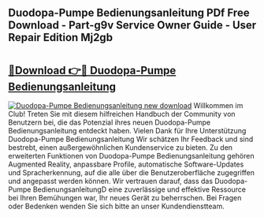 ## Duodopa-Pumpe Bedienungsanleitung PDf Free Download - Part-g9v Service Owner Guide - User Repair Edition Mj2gb

# <h2><a href="http://df4i6l.blite.top/?on=Duodopa-Pumpe+Bedienungsanleitung">🔗Download 👉🔴 Duodopa-Pumpe Bedienungsanleitung</a></h2>

[![Duodopa-Pumpe Bedienungsanleitung new download](https://i.imgur.com/lujVjoI.png)](http://df4i6l.blite.top/?on=Duodopa-Pumpe+Bedienungsanleitung)
Willkommen im Club! Treten Sie mit diesem hilfreichen Handbuch der Community von Benutzern bei, die das Potenzial ihres neuen Duodopa-Pumpe Bedienungsanleitung entdeckt haben. Vielen Dank für Ihre Unterstützung Duodopa-Pumpe Bedienungsanleitung Wir schätzen Ihr Feedback und sind bestrebt, einen außergewöhnlichen Kundenservice zu bieten. Zu den erweiterten Funktionen von Duodopa-Pumpe Bedienungsanleitung gehören Augmented Reality, anpassbare Profile, automatische Software-Updates und Spracherkennung, auf die alle über die Benutzeroberfläche zugegriffen und angepasst werden können. Wir vertrauen darauf, dass das Duodopa-Pumpe BedienungsanleitungD eine zuverlässige und effektive Ressource bei Ihren Bemühungen war, Ihr neues Gerät zu beherrschen. Bei Fragen oder Bedenken wenden Sie sich bitte an unser Kundendienstteam.
